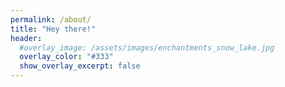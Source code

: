 ```yaml
---
permalink: /about/
title: "Hey there!"
header:
  #overlay_image: /assets/images/enchantments_snow_lake.jpg
  overlay_color: "#333"
  show_overlay_excerpt: false
---
```

